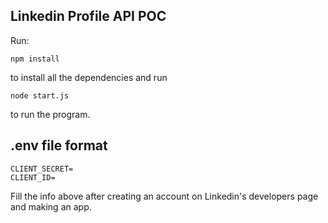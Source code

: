 ## Linkedin Profile API POC
Run:
```
npm install
```
to install all the dependencies and run
```
node start.js
```
to run the program.

## .env file format
```
CLIENT_SECRET=
CLIENT_ID=
```

Fill the info above after creating an account on Linkedin's developers page and making an app.
